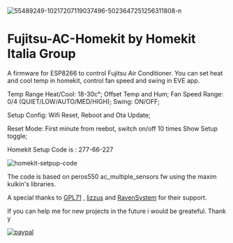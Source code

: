 <a><img src="https://i.ibb.co/Gs5KP1H/55489249-10217207119037496-5023647251256311808-n.jpg" alt="55489249-10217207119037496-5023647251256311808-n" border="0"></a>

# Fujitsu-AC-Homekit by Homekit Italia Group

A firmware for ESP8266 to control Fujitsu Air Conditioner. 
You can set heat and cool temp in homekit, control fan speed and swing in EVE app.

Temp Range Heat/Cool: 18-30c°;
Offset Temp and Hum;
Fan Speed Range: 0/4 (QUIET/LOW/AUTO/MED/HIGH);
Swing: ON/OFF;

Setup Config:
Wifi Reset, Reboot and Ota Update;

Reset Mode:
First minute from reebot, switch on/off 10 times Show Setup toggle;

Homekit Setup Code is : 277-66-227

<a><img src="https://i.ibb.co/grm8XwJ/qrcode.png" alt="homekit-setpup-code" border="0"></a>

The code is based on peros550 ac_multiple_sensors fw using the maxim kulkin's libraries.

A special thanks to [GPL71](https://github.com/GPL71) , [lizzus](https://github.com/lizzus) and [RavenSystem](https://github.com/RavenSystem) for their support.

If you can help me for new projects in the future i would be greateful. Thank y

[![paypal](https://www.paypalobjects.com/en_US/IT/i/btn/btn_donateCC_LG.gif)](https://www.paypal.com/cgi-bin/webscr?cmd=_s-xclick&hosted_button_id=WKPEBA4PLFKXU&source=url)
